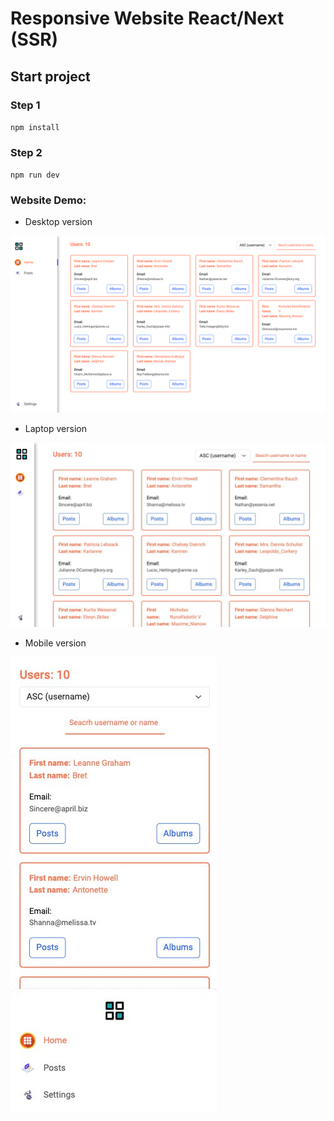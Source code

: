# Responsive Website React/Next (SSR)

## Start project

### Step 1

`npm install`

### Step 2

`npm run dev`

### Website Demo:

- Desktop version

![Responsive Desktop website](./public/images/desktop-full.png)

- Laptop version

![Responsive Desktop website](./public/images/laptop-short.jpg)

- Mobile version

![Responsive Desktop website](./public/images/mobile-full.jpg)